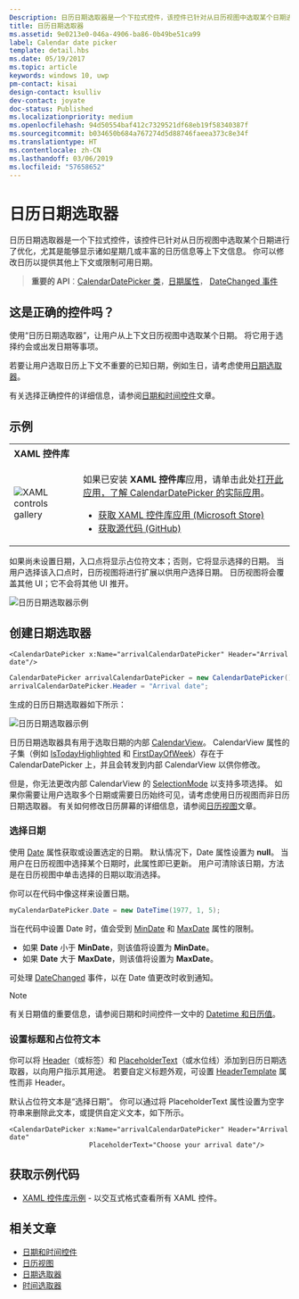 ```yaml
---
Description: 日历日期选取器是一个下拉式控件，该控件已针对从日历视图中选取某个日期进行了优化，尤其是能够显示诸如星期几或丰富的日历信息等上下文信息。
title: 日历日期选取器
ms.assetid: 9e0213e0-046a-4906-ba86-0b49be51ca99
label: Calendar date picker
template: detail.hbs
ms.date: 05/19/2017
ms.topic: article
keywords: windows 10, uwp
pm-contact: kisai
design-contact: ksulliv
dev-contact: joyate
doc-status: Published
ms.localizationpriority: medium
ms.openlocfilehash: 94d50554baf412c7329521df68eb19f58340387f
ms.sourcegitcommit: b034650b684a767274d5d88746faeea373c8e34f
ms.translationtype: HT
ms.contentlocale: zh-CN
ms.lasthandoff: 03/06/2019
ms.locfileid: "57658652"
---
```

# <a name="calendar-date-picker"></a>日历日期选取器

 

日历日期选取器是一个下拉式控件，该控件已针对从日历视图中选取某个日期进行了优化，尤其是能够显示诸如星期几或丰富的日历信息等上下文信息。 你可以修改日历以提供其他上下文或限制可用日期。

> **重要的 API**：[CalendarDatePicker 类](https://msdn.microsoft.com/library/windows/apps/xaml/windows.ui.xaml.controls.calendardatepicker.aspx)，[日期属性](https://msdn.microsoft.com/library/windows/apps/xaml/windows.ui.xaml.controls.calendardatepicker.date.aspx)， [DateChanged 事件](https://msdn.microsoft.com/library/windows/apps/xaml/windows.ui.xaml.controls.calendardatepicker.datechanged.aspx)


## <a name="is-this-the-right-control"></a>这是正确的控件吗？
使用“日历日期选取器”，让用户从上下文日历视图中选取某个日期。 将它用于选择约会或出发日期等事项。

若要让用户选取日历上下文不重要的已知日期，例如生日，请考虑使用[日期选取器](date-picker.md)。

有关选择正确控件的详细信息，请参阅[日期和时间控件](date-and-time.md)文章。

## <a name="examples"></a>示例

<table>
<th align="left">XAML 控件库<th>
<tr>
<td><img src="images/xaml-controls-gallery-sm.png" alt="XAML controls gallery"></img></td>
<td>
    <p>如果已安装 <strong style="font-weight: semi-bold">XAML 控件库</strong>应用，请单击此处<a href="xamlcontrolsgallery:/item/CalendarDatePicker">打开此应用，了解 CalendarDatePicker 的实际应用</a>。</p>
    <ul>
    <li><a href="https://www.microsoft.com/store/productId/9MSVH128X2ZT">获取 XAML 控件库应用 (Microsoft Store)</a></li>
    <li><a href="https://github.com/Microsoft/Xaml-Controls-Gallery">获取源代码 (GitHub)</a></li>
    </ul>
</td>
</tr>
</table>

如果尚未设置日期，入口点将显示占位符文本；否则，它将显示选择的日期。 当用户选择该入口点时，日历视图将进行扩展以供用户选择日期。 日历视图将会覆盖其他 UI；它不会将其他 UI 推开。

![日历日期选取器示例](images/calendar-date-picker-2-views.png)

## <a name="create-a-date-picker"></a>创建日期选取器

```xaml
<CalendarDatePicker x:Name="arrivalCalendarDatePicker" Header="Arrival date"/>
```

```csharp
CalendarDatePicker arrivalCalendarDatePicker = new CalendarDatePicker();
arrivalCalendarDatePicker.Header = "Arrival date";
```

生成的日历日期选取器如下所示：

![日历日期选取器示例](images/calendar-date-picker-closed.png)

日历日期选取器具有用于选取日期的内部 [CalendarView](https://msdn.microsoft.com/library/windows/apps/xaml/windows.ui.xaml.controls.calendarview.aspx)。 CalendarView 属性的子集（例如 [IsTodayHighlighted](https://msdn.microsoft.com/library/windows/apps/xaml/windows.ui.xaml.controls.calendardatepicker.istodayhighlighted.aspx) 和 [FirstDayOfWeek](https://msdn.microsoft.com/library/windows/apps/xaml/windows.ui.xaml.controls.calendardatepicker.firstdayofweek.aspx)）存在于 CalendarDatePicker 上，并且会转发到内部 CalendarView 以供你修改。 

但是，你无法更改内部 CalendarView 的 [SelectionMode](https://msdn.microsoft.com/library/windows/apps/xaml/windows.ui.xaml.controls.calendarview.selectionmode.aspx) 以支持多项选择。 如果你需要让用户选取多个日期或需要日历始终可见，请考虑使用日历视图而非日历日期选取器。 有关如何修改日历屏幕的详细信息，请参阅[日历视图](calendar-view.md)文章。

### <a name="selecting-dates"></a>选择日期

使用 [Date](https://msdn.microsoft.com/library/windows/apps/xaml/windows.ui.xaml.controls.calendardatepicker.date.aspx) 属性获取或设置选定的日期。 默认情况下，Date 属性设置为 **null**。 当用户在日历视图中选择某个日期时，此属性即已更新。 用户可清除该日期，方法是在日历视图中单击选择的日期以取消选择。 

你可以在代码中像这样来设置日期。

```csharp
myCalendarDatePicker.Date = new DateTime(1977, 1, 5);
```

当在代码中设置 Date 时，值会受到 [MinDate](https://msdn.microsoft.com/library/windows/apps/xaml/windows.ui.xaml.controls.calendardatepicker.mindate.aspx) 和 [MaxDate](https://msdn.microsoft.com/library/windows/apps/xaml/windows.ui.xaml.controls.calendardatepicker.maxdate.aspx) 属性的限制。
- 如果 **Date** 小于 **MinDate**，则该值将设置为 **MinDate**。
- 如果 **Date** 大于 **MaxDate**，则该值将设置为 **MaxDate**。

可处理 [DateChanged](https://msdn.microsoft.com/library/windows/apps/xaml/windows.ui.xaml.controls.calendardatepicker.datechanged.aspx) 事件，以在 Date 值更改时收到通知。

> [!NOTE]
有关日期值的重要信息，请参阅日期和时间控件一文中的 [Datetime 和日历值](date-and-time.md#datetime-and-calendar-values)。

### <a name="setting-a-header-and-placeholder-text"></a>设置标题和占位符文本

你可以将 [Header](https://msdn.microsoft.com/library/windows/apps/xaml/windows.ui.xaml.controls.calendardatepicker.header.aspx)（或标签）和 [PlaceholderText](https://msdn.microsoft.com/library/windows/apps/xaml/windows.ui.xaml.controls.calendardatepicker.placeholdertext.aspx)（或水位线）添加到日历日期选取器，以向用户指示其用途。 若要自定义标题外观，可设置 [HeaderTemplate](https://msdn.microsoft.com/library/windows/apps/xaml/windows.ui.xaml.controls.calendardatepicker.headertemplate.aspx) 属性而非 Header。

默认占位符文本是“选择日期”。 你可以通过将 PlaceholderText 属性设置为空字符串来删除此文本，或提供自定义文本，如下所示。

```xaml
<CalendarDatePicker x:Name="arrivalCalendarDatePicker" Header="Arrival date" 
                    PlaceholderText="Choose your arrival date"/>
```

## <a name="get-the-sample-code"></a>获取示例代码

- [XAML 控件库示例](https://github.com/Microsoft/Xaml-Controls-Gallery) - 以交互式格式查看所有 XAML 控件。

## <a name="related-articles"></a>相关文章

- [日期和时间控件](date-and-time.md)
- [日历视图](calendar-view.md)
- [日期选取器](date-picker.md)
- [时间选取器](time-picker.md)

